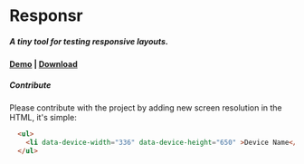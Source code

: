# Responsr
##### A tiny tool for testing responsive layouts.


#### [Demo](http://isacfadoni.github.io/Responsr) | [Download](https://github.com/isacfadoni/Responsr/archive/v0.5.zip)


##### Contribute

Please contribute with the project by adding new screen resolution in the HTML, it's simple:

```HTML
  <ul>
    <li data-device-width="336" data-device-height="650" >Device Name</li>
  </ul>
```
